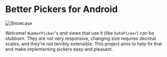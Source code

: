 # Better Pickers for Android

![Showcase](https://raw.githubusercontent.com/afollestad/better-picker-android/master/art/showcase.png)

Welcome! `NumberPicker`'s and views that use it (like `DatePicker`) can be stubborn. 
They are not very responsive, changing size requires decimal scales, and they're not terribly 
extensible. This project aims to help fix that and make implementing pickers easy and pleasant. 


